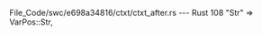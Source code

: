 File_Code/swc/e698a34816/ctxt/ctxt_after.rs --- Rust
                                                                                                                                                           108                     "Str" => VarPos::Str,

